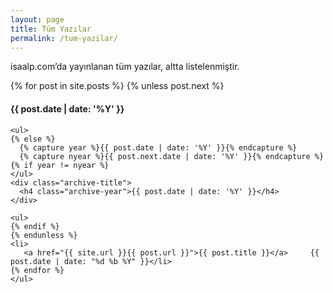 ```yaml
---
layout: page
title: Tüm Yazılar
permalink: /tum-yazilar/
---
```



isaalp.com’da yayınlanan tüm yazılar, altta listelenmiştir.



<div class="archive">
  <div class="timeline" id="timeline">
    {% for post in site.posts %}
    {% unless post.next %}
    <div class="archive-title">
      <h4 class="archive-year">{{ post.date | date: '%Y' }}</h4>
    </div>

    <ul>
    {% else %}
      {% capture year %}{{ post.date | date: '%Y' }}{% endcapture %}
      {% capture nyear %}{{ post.next.date | date: '%Y' }}{% endcapture %}
    {% if year != nyear %}
    </ul>
    <div class="archive-title">
      <h4 class="archive-year">{{ post.date | date: '%Y' }}</h4>
    </div>

    <ul>
    {% endif %}
    {% endunless %}
    <li>
       <a href="{{ site.url }}{{ post.url }}">{{ post.title }}</a>     {{ post.date | date: "%d %b %Y" }}</li>  
    {% endfor %}
    </ul>

  </div>
